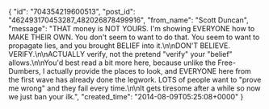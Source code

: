  {
   "id": "704354219600513",
   "post_id": "462493170453287_482026878499916",
   "from_name": "Scott Duncan",
   "message": "THAT money is NOT YOURS. I'm showing EVERYONE how to MAKE THEIR OWN. You don't seem to want to do that. You seem to want to propagate lies, and you brought BELIEF into it.\n\nDON'T BELIEVE. VERIFY.\n\nACTUALLY verify, not the pretend \"verify\" your \"belief\" allows.\n\nYou'd best read a bit more here, because unlike the Free-Dumbers, I actually provide the places to look, and EVERYONE here from the first wave has already done the legwork. LOTS of people want to \"prove me wrong\" and they fail every time.\n\nIt gets tiresome after a while so now we just ban your ilk.",
   "created_time": "2014-08-09T05:25:08+0000"
 }
